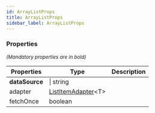 ```yaml
---
id: ArrayListProps
title: ArrayListProps
sidebar_label: ArrayListProps
---
```




### Properties

<font size="2"><i>(Mandatory properties are in bold)</i></font>

| Properties | Type | Description |
| --------- | ---- | ----------- |
| **dataSource** |  \| string |  |
| adapter | [ListItemAdapter](/api2/types/ListItemAdapter.md)<T\> |  |
| fetchOnce | boolean |  |
